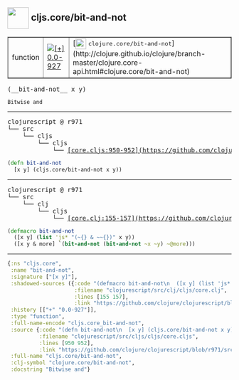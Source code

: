 ## <img width="48px" valign="middle" src="http://i.imgur.com/Hi20huC.png"> cljs.core/bit-and-not

 <table border="1">
<tr>
<td>function</td>
<td><a href="https://github.com/cljsinfo/api-refs/tree/0.0-927"><img valign="middle" alt="[+] 0.0-927" src="https://img.shields.io/badge/+-0.0--927-lightgrey.svg"></a> </td>
<td>
[<img height="24px" valign="middle" src="http://i.imgur.com/1GjPKvB.png"> <samp>clojure.core/bit-and-not</samp>](http://clojure.github.io/clojure/branch-master/clojure.core-api.html#clojure.core/bit-and-not)
</td>
</tr>
</table>

 <samp>
(__bit-and-not__ x y)<br>
</samp>

```
Bitwise and
```

---

 <pre>
clojurescript @ r971
└── src
    └── cljs
        └── cljs
            └── <ins>[core.cljs:950-952](https://github.com/clojure/clojurescript/blob/r971/src/cljs/cljs/core.cljs#L950-L952)</ins>
</pre>

```clj
(defn bit-and-not
  [x y] (cljs.core/bit-and-not x y))
```


---

 <pre>
clojurescript @ r971
└── src
    └── clj
        └── cljs
            └── <ins>[core.clj:155-157](https://github.com/clojure/clojurescript/blob/r971/src/clj/cljs/core.clj#L155-L157)</ins>
</pre>

```clj
(defmacro bit-and-not
  ([x y] (list 'js* "(~{} & ~~{})" x y))
  ([x y & more] `(bit-and-not (bit-and-not ~x ~y) ~@more)))
```

---

```clj
{:ns "cljs.core",
 :name "bit-and-not",
 :signature ["[x y]"],
 :shadowed-sources ({:code "(defmacro bit-and-not\n  ([x y] (list 'js* \"(~{} & ~~{})\" x y))\n  ([x y & more] `(bit-and-not (bit-and-not ~x ~y) ~@more)))",
                     :filename "clojurescript/src/clj/cljs/core.clj",
                     :lines [155 157],
                     :link "https://github.com/clojure/clojurescript/blob/r971/src/clj/cljs/core.clj#L155-L157"}),
 :history [["+" "0.0-927"]],
 :type "function",
 :full-name-encode "cljs.core_bit-and-not",
 :source {:code "(defn bit-and-not\n  [x y] (cljs.core/bit-and-not x y))",
          :filename "clojurescript/src/cljs/cljs/core.cljs",
          :lines [950 952],
          :link "https://github.com/clojure/clojurescript/blob/r971/src/cljs/cljs/core.cljs#L950-L952"},
 :full-name "cljs.core/bit-and-not",
 :clj-symbol "clojure.core/bit-and-not",
 :docstring "Bitwise and"}

```
